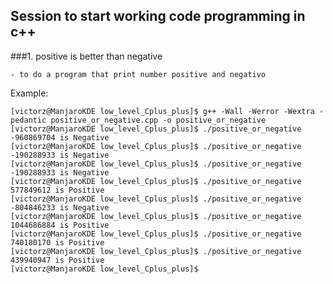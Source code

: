 ## Session to start working code programming in c++

###1. positive is better than negative

	- to do a program that print number positive and negativo

Example:

```
[victorz@ManjaroKDE low_level_Cplus_plus]$ g++ -Wall -Werror -Wextra -pedantic positive_or_negative.cpp -o positive_or_negative
[victorz@ManjaroKDE low_level_Cplus_plus]$ ./positive_or_negative 
-960869704 is Negative 
[victorz@ManjaroKDE low_level_Cplus_plus]$ ./positive_or_negative 
-190288933 is Negative 
[victorz@ManjaroKDE low_level_Cplus_plus]$ ./positive_or_negative 
-190288933 is Negative 
[victorz@ManjaroKDE low_level_Cplus_plus]$ ./positive_or_negative 
577849612 is Positive
[victorz@ManjaroKDE low_level_Cplus_plus]$ ./positive_or_negative 
-804846233 is Negative 
[victorz@ManjaroKDE low_level_Cplus_plus]$ ./positive_or_negative 
1044686884 is Positive
[victorz@ManjaroKDE low_level_Cplus_plus]$ ./positive_or_negative 
740180170 is Positive
[victorz@ManjaroKDE low_level_Cplus_plus]$ ./positive_or_negative 
439940947 is Positive
[victorz@ManjaroKDE low_level_Cplus_plus]$ 

```
